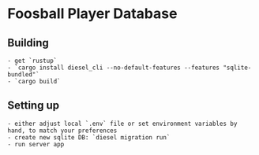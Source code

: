 # Foosball Player Database

## Building
	- get `rustup`
	- `cargo install diesel_cli --no-default-features --features "sqlite-bundled"`
	- `cargo build`

## Setting up
	- either adjust local `.env` file or set environment variables by hand, to match your preferences
	- create new sqlite DB: `diesel migration run`
	- run server app
